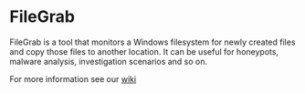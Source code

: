 FileGrab
===

FileGrab is a tool that monitors a Windows filesystem for newly created files and copy those files to another location. It can be useful for honeypots, malware analysis, investigation scenarios and so on.

For more information see our [wiki](https://sourceforge.net/p/filegrab/wiki/)

